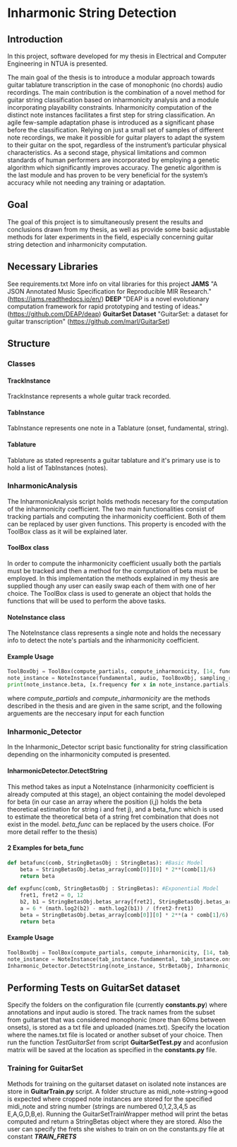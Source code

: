 # Inharmonic String Detection

## Introduction
In this project, software developed for my thesis in Electrical and Computer Engineering in NTUA is presented. 

The main goal of the thesis is to introduce a modular approach towards guitar tablature transcription in the case of monophonic (no chords) audio recordings. The main contribution is the combination of a novel method for guitar string classification based on inharmonicity analysis and a module incorporating playability constraints. Inharmonicity computation of the distinct note instances facilitates a first step for string classification. An agile few-sample adaptation phase is introduced as a significant phase before the classification. Relying on just a small set of samples of different note recordings, we make it possible for guitar players to adapt the system to their guitar on the spot, regardless of the instrument’s particular physical characteristics. As a second stage, physical limitations and common standards of human performers are incorporated by employing a genetic algorithm which significantly improves accuracy. The genetic algorithm is the last module and has proven to be very beneficial for the system’s accuracy while not needing any training or adaptation.

## Goal
The goal of this project is to simultaneously present the results and conclusions drawn from my thesis, as well as provide some basic adjustable methods for later experiments in the field, especially concerning guitar string detection and inharmonicity computation. 

## Necessary Libraries
See requirements.txt
More info on vital libraries for this project
**JAMS** "A JSON Annotated Music Specification for Reproducible MIR Research." (https://jams.readthedocs.io/en/)
**DEEP** "DEAP is a novel evolutionary computation framework for rapid prototyping and testing of ideas." (https://github.com/DEAP/deap)
**GuitarSet Dataset** "GuitarSet: a dataset for guitar transcription" (https://github.com/marl/GuitarSet)



## Structure

### Classes

#### TrackInstance
TrackInstance represents a whole guitar track recorded. 

#### TabInstance
TabInstance represents one note in a Tablature (onset, fundamental, string).

#### Tablature
Tablature as stated represents a guitar tablature and it's primary use is to hold a list of TabInstances (notes).

### InharmonicAnalysis
The InharmonicAnalysis script holds methods necesary for the computation of the inharmonicity coefficient. The two main functionalities consist of tracking partials and computing the inharmonicity coefficient. Both of them can be replaced by user given functions. This property is encoded with the ToolBox class as it will be explained later.

#### ToolBox class
In order to compute the inharmonicity coefficient usually both the partials must be tracked and then a method for the computation of beta must be employed. In this implementation the methods explained in my thesis are supplied though any user can easily swap each of them with one of her choice. The ToolBox class is used to generate an object that holds the functions that will be used to perform the above tasks.

#### NoteInstance class
The NoteInstance class represents a single note and holds the necessary info to detect the note's partials and the inharmonicity coefficient.

#### Example Usage
```python
ToolBoxObj = ToolBox(compute_partials, compute_inharmonicity, [14, fundamental/2], [])
note_instance = NoteInstance(fundamental, audio, ToolBoxObj, sampling_rate)
print(note_instance.beta, [x.frequency for x in note_instance.partials])
```
where *compute_partials* and *compute_inharmonicity* are the methods described in the thesis and are given in the same script, and the following arguements are the neccesary input for each function

### Inharmonic_Detector
In the Inharmonic_Detector script basic functionality for string classification depending on the inharmonicity computed is presented. 
#### InharmonicDetector.DetectString
This method takes as input a NoteInstance (inharmonicity coefficient is already computed at this stage), an object containing the model devoleped for beta (in our case an array where the position (i,j) holds the beta theoretical estimation for string i and fret j), and a beta_func which is used to estimate the theoretical beta of a string fret combination that does not exist in the model. *beta_func* can be replaced by the users choice. (For more detail reffer to the thesis)
#### 2 Examples for beta_func
```python
def betafunc(comb, StringBetasObj : StringBetas): #Basic Model
    beta = StringBetasObj.betas_array[comb[0]][0] * 2**(comb[1]/6)
    return beta

def expfunc(comb, StringBetasObj : StringBetas): #Exponential Model
    fret1, fret2 = 0, 12
    b2, b1 = StringBetasObj.betas_array[fret2], StringBetasObj.betas_array[fret1]
    a = 6 * (math.log2(b2) - math.log2(b1)) / (fret2-fret1)
    beta = StringBetasObj.betas_array[comb[0]][0] * 2**(a * comb[1]/6)
    return beta
```
#### Example Usage
```python
ToolBoxObj = ToolBox(compute_partials, compute_inharmonicity, [14, tab_instance.fundamental/2], [])
note_instance = NoteInstance(tab_instance.fundamental, tab_instance.onset, tab_instance.note_audio, ToolBoxObj, track_instance.sampling_rate)
Inharmonic_Detector.DetectString(note_instance, StrBetaObj, Inharmonic_Detector.betafunc)
```

## Performing Tests on GuitarSet dataset
Specify the folders on the configuration file (currently **constants.py**) where annotations and input audio is stored. The track names from the subset from guitarset that was considered monophonic (more than 60ms between onsets), is stored as a txt file and uploaded (names.txt). Specify the location where the names.txt file is located or another subset of your choice. Then run the function *TestGuitarSet* from script **GuitarSetTest.py** and aconfusion matrix will be saved at the location as specified in the **constants.py** file.

### Training for GuitarSet
Methods for training on the guitarset dataset on isolated note instances are store in **GuitarTrain.py** script. A folder structure as midi_note->string->good is expected where cropped note instances are stored for the specified midi_note and string number (strings are numbered 0,1,2,3,4,5 as E,A,G,D,B,e). Running the GuitarSetTrainWrapper method will print the betas computed and return a StringBetas object where they are stored. Also the user can specify the frets she wishes to train on on the constants.py file at constant ***TRAIN_FRETS***